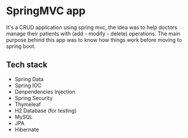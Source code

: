 # SpringMVC app

It's a CRUD application using spring mvc, the idea was to help doctors manage their patients with (add - modify - delete) operations.
The main purpose behind this app was to know how things work before moving to spring boot.

## Tech stack
- Spring Data
- Spring IOC
- Denpendencies Injection
- Spring Security
- Thymeleaf
- H2 Database (for testing)
- MySQL
- JPA
- Hibernate
